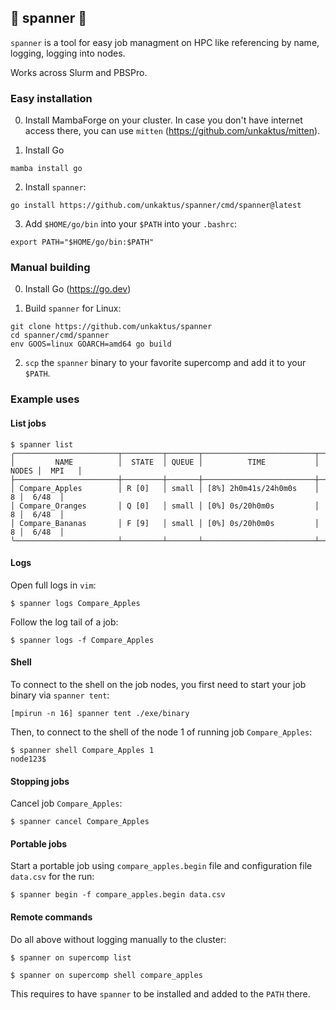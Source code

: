 ## 🔧 spanner 🔧

`spanner` is a tool for easy job managment on HPC like referencing by name, logging, logging into nodes.

Works across Slurm and PBSPro.

### Easy installation

0. Install MambaForge on your cluster. In case you don't
have internet access there, you can use `mitten` (https://github.com/unkaktus/mitten).

1. Install Go
```shell
mamba install go
```

2. Install `spanner`:
```shell
go install https://github.com/unkaktus/spanner/cmd/spanner@latest
```

3. Add `$HOME/go/bin` into your `$PATH` into your `.bashrc`:
```shell
export PATH="$HOME/go/bin:$PATH"
```

### Manual building

0. Install Go (https://go.dev)

1. Build `spanner` for Linux:
```shell
git clone https://github.com/unkaktus/spanner
cd spanner/cmd/spanner
env GOOS=linux GOARCH=amd64 go build
```
2. `scp` the `spanner` binary to your favorite supercomp and add it to your `$PATH`.


### Example uses

#### List jobs

```shell
$ spanner list
╭───────────────────────┬─────────┬───────┬─────────────────────────┬───────┬────────╮
│         NAME          │  STATE  │ QUEUE │          TIME           │ NODES │  MPI   │
├───────────────────────┼─────────┼───────┼─────────────────────────┼───────┼────────┤
│ Compare_Apples        │ R [0]   │ small │ [8%] 2h0m41s/24h0m0s    │     8 │  6/48  │
│ Compare_Oranges       │ Q [0]   │ small │ [0%] 0s/20h0m0s         │     8 │  6/48  │
│ Compare_Bananas       │ F [9]   │ small │ [0%] 0s/20h0m0s         │     8 │  6/48  │
╰───────────────────────┴─────────┴───────┴─────────────────────────┴───────┴────────╯
```

#### Logs

Open full logs in `vim`:

```shell
$ spanner logs Compare_Apples
```

Follow the log tail of a job:

```shell
$ spanner logs -f Compare_Apples
```

#### Shell

To connect to the shell on the job nodes, you first need
to start your job binary via `spanner tent`:

```shell
[mpirun -n 16] spanner tent ./exe/binary
```

Then, to connect to the shell of the node 1 of running job `Compare_Apples`:

```shell
$ spanner shell Compare_Apples 1
node123$
```

#### Stopping jobs

Cancel job `Compare_Apples`:

```shell
$ spanner cancel Compare_Apples
```

#### Portable jobs

Start a portable job using `compare_apples.begin` file 
and configuration file `data.csv` for the run:

```shell
$ spanner begin -f compare_apples.begin data.csv
```


#### Remote commands

Do all above without logging manually to the cluster:

```shell
$ spanner on supercomp list
```

```shell
$ spanner on supercomp shell compare_apples
```

This requires to have `spanner` to be installed and
added to the `PATH` there.